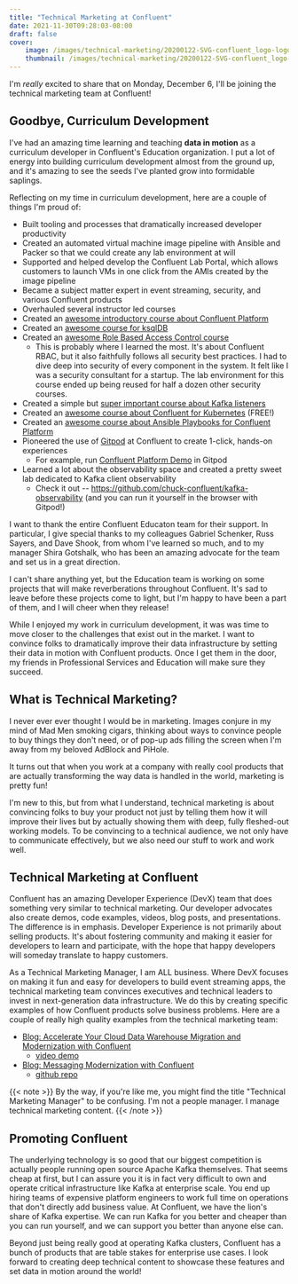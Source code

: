 ```yaml
---
title: "Technical Marketing at Confluent"
date: 2021-11-30T09:28:03-08:00
draft: false
cover:
    image: /images/technical-marketing/20200122-SVG-confluent_logo-logotype-denim.svg
    thumbnail: /images/technical-marketing/20200122-SVG-confluent_logo-logotype-denim.svg
---
```


I'm *really* excited to share that on Monday, December 6, I'll be joining the technical marketing team at Confluent!

## Goodbye, Curriculum Development

I've had an amazing time learning and teaching **data in motion** as a curriculum developer in Confluent's Education organization. I put a lot of energy into building curriculum development almost from the ground up, and it's amazing to see the seeds I've planted grow into formidable saplings.

Reflecting on my time in curriculum development, here are a couple of things I'm proud of:

* Built tooling and processes that dramatically increased developer productivity
* Created an automated virtual machine image pipeline with Ansible and Packer so that we could create any lab environment at will
* Supported and helped develop the Confluent Lab Portal, which allows customers to launch VMs in one click from the AMIs created by the image pipeline
* Became a subject matter expert in event streaming, security, and various Confluent products
* Overhauled several instructor led courses
* Created an [awesome introductory course about Confluent Platform](https://training.confluent.io/learningpath/install-confluent-platform)
* Created an [awesome course for ksqlDB](https://training.confluent.io/learningpath/create-an-event-streaming-app-with-ksqldb-using-confluent-platform)
* Created an [awesome Role Based Access Control course](https://training.confluent.io/learningpath/manage-access-to-confluent-platform-with-role-based-access-control)
  * This is probably where I learned the most. It's about Confluent RBAC, but it also faithfully follows all security best practices. I had to dive deep into security of every component in the system. It felt like I was a security consultant for a startup. The lab environment for this course ended up being reused for half a dozen other security courses.
* Created a simple but [super important course about Kafka listeners](https://training.confluent.io/learningpath/configure-broker-listeners-to-separate-cluster-traffic)
* Created an [awesome course about Confluent for Kubernetes](https://training.confluent.io/packagedetail/automate-deployment-with-confluent-for-kubernetes) (FREE!)
* Created an [awesome course about Ansible Playbooks for Confluent Platform](https://training.confluent.io/learningpath/automate-confluent-deployment-with-ansible)
* Pioneered the use of [Gitpod](https://gitpod.io) at Confluent to create 1-click, hands-on experiences
  * For example, run [Confluent Platform Demo](https://docs.confluent.io/platform/current/tutorials/cp-demo/docs/on-prem.html#gitpod) in Gitpod
* Learned a lot about the observability space and created a pretty sweet lab dedicated to Kafka client observability
  * Check it out -- https://github.com/chuck-confluent/kafka-observability (and you can run it yourself in the browser with Gitpod!)

I want to thank the entire Confluent Educaton team for their support. In particular, I give special thanks to my colleagues Gabriel Schenker, Russ Sayers, and Dave Shook, from whom I've learned so much, and to my manager Shira Gotshalk, who has been an amazing advocate for the team and set us in a great direction.

I can't share anything yet, but the Education team is working on some projects that will make reverberations throughout Confluent. It's sad to leave before these projects come to light, but I'm happy to have been a part of them, and I will cheer when they release!

While I enjoyed my work in curriculum development, it was was time to move closer to the challenges that exist out in the market. I want to convince folks to dramatically improve their data infrastructure by setting their data in motion with Confluent products. Once I get them in the door, my friends in Professional Services and Education will make sure they succeed.


## What is Technical Marketing?

I never ever ever thought I would be in marketing. Images conjure in my mind of Mad Men smoking cigars, thinking about ways to convince people to buy things they don't need, or of pop-up ads filling the screen when I'm away from my beloved AdBlock and PiHole.

It turns out that when you work at a company with really cool products that are actually transforming the way data is handled in the world, marketing is pretty fun!

I'm new to this, but from what I understand, technical marketing is about convincing folks to buy your product not just by telling them how it will improve their lives but by actually showing them with deep, fully fleshed-out working models. To be convincing to a technical audience, we not only have to communicate effectively, but we also need our stuff to work and work well.

## Technical Marketing at Confluent

<!-- ![meme](/images/technical-marketing/kafka-meme-1.jpg) -->

Confluent has an amazing Developer Experience (DevX) team that does something very similar to technical marketing. Our developer advocates also create demos, code examples, videos, blog posts, and presentations. The difference is in emphasis. Developer Experience is not primarily about selling products. It's about fostering community and making it easier for developers to learn and participate, with the hope that happy developers will someday translate to happy customers.

As a Technical Marketing Manager, I am ALL business. Where DevX focuses on making it fun and easy for developers to build event streaming apps, the technical marketing team convinces executives and technical leaders to invest in next-generation data infrastructure. We do this by creating specific examples of how Confluent products solve business problems. Here are a couple of really high quality examples from the technical marketing team:

* [Blog: Accelerate Your Cloud Data Warehouse Migration and Modernization with Confluent](https://www.confluent.io/blog/simplify-cloud-data-warehouse-migrations-with-confluent-data-solutions/)
  * [video demo](https://youtu.be/KD5reXjosbs)
* [Blog: Messaging Modernization with Confluent](https://www.confluent.io/blog/modern-messaging-and-data-integration-with-confluent/)
  * [github repo](https://github.com/confluentinc/pmm/tree/master/messaging-modernization)


{{< note >}}
By the way, if you're like me, you might find the title "Technical Marketing Manager" to be confusing. I'm not a people manager. I manage technical marketing content.
{{< /note >}}


## Promoting Confluent

<!-- ![meme](/images/technical-marketing/kafka-meme-2.jpg) -->

The underlying technology is so good that our biggest competition is actually people running open source Apache Kafka themselves. That seems cheap at first, but I can assure you it is in fact very difficult to own and operate critical infrastructure like Kafka at enterprise scale. You end up hiring teams of expensive platform engineers to work full time on operations that don't directly add business value. At Confluent, we have the lion's share of Kafka expertise. We can run Kafka for you better and cheaper than you can run yourself, and we can support you better than anyone else can.

Beyond just being really good at operating Kafka clusters, Confluent has a bunch of products that are table stakes for enterprise use cases. I look forward to creating deep technical content to showcase these features and set data in motion around the world!